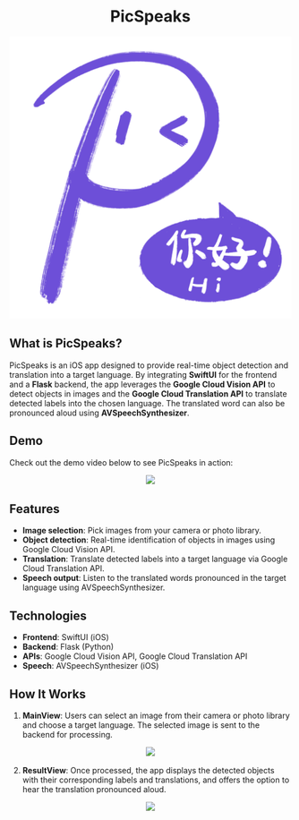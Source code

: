 <h1 align="center">PicSpeaks</h1>

<p align="center">
  <img src="./assets/logo.png"> 
</p> 

## What is PicSpeaks?

PicSpeaks is an iOS app designed to provide real-time object detection and translation into a target language. By integrating **SwiftUI** for the frontend and a **Flask** backend, the app leverages the **Google Cloud Vision API** to detect objects in images and the **Google Cloud Translation API** to translate detected labels into the chosen language. The translated word can also be pronounced aloud using **AVSpeechSynthesizer**.

## Demo

Check out the demo video below to see PicSpeaks in action:

<p align="center">
  <img src="./assets/demo.mov"> 
</p>

## Features
- **Image selection**: Pick images from your camera or photo library.
- **Object detection**: Real-time identification of objects in images using Google Cloud Vision API.
- **Translation**: Translate detected labels into a target language via Google Cloud Translation API.
- **Speech output**: Listen to the translated words pronounced in the target language using AVSpeechSynthesizer.

## Technologies
- **Frontend**: SwiftUI (iOS)
- **Backend**: Flask (Python)
- **APIs**: Google Cloud Vision API, Google Cloud Translation API
- **Speech**: AVSpeechSynthesizer (iOS)


## How It Works

1. **MainView**: Users can select an image from their camera or photo library and choose a target language. The selected image is sent to the backend for processing.
   
<p align="center">
  <img src="./assets/MainView.png"> 
</p>

2. **ResultView**: Once processed, the app displays the detected objects with their corresponding labels and translations, and offers the option to hear the translation pronounced aloud.


<p align="center">
  <img src="./assets/ResultView.png"> 
</p>
